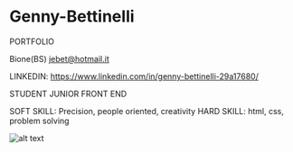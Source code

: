 # Genny-Bettinelli

PORTFOLIO

Bione(BS)
jebet@hotmail.it

LINKEDIN: https://www.linkedin.com/in/genny-bettinelli-29a17680/

STUDENT JUNIOR FRONT END

SOFT SKILL: Precision, people oriented, creativity
HARD SKILL: html, css, problem solving

![alt text](http://url/to/img.png)
